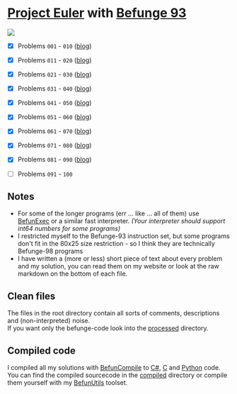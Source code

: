 [Project Euler](https://projecteuler.net/) with [Befunge 93](http://esolangs.org/wiki/Befunge)
===========================================================

![](http://projecteuler.net/profile/Mikescher.png)

- [x] Problems `001` - `010`  ([blog](http://www.mikescher.de/blog/1/Project_Euler_with_Befunge))
- [x] Problems `011` - `020`  ([blog](http://www.mikescher.de/blog/1/Project_Euler_with_Befunge))
- [x] Problems `021` - `030`  ([blog](http://www.mikescher.de/blog/1/Project_Euler_with_Befunge))
- [x] Problems `031` - `040`  ([blog](http://www.mikescher.de/blog/1/Project_Euler_with_Befunge))
- [x] Problems `041` - `050`  ([blog](http://www.mikescher.de/blog/1/Project_Euler_with_Befunge))
- [x] Problems `051` - `060`  ([blog](http://www.mikescher.de/blog/1/Project_Euler_with_Befunge))
- [x] Problems `061` - `070`  ([blog](http://www.mikescher.de/blog/1/Project_Euler_with_Befunge))
- [x] Problems `071` - `080`  ([blog](http://www.mikescher.de/blog/1/Project_Euler_with_Befunge))
- [x] Problems `081` - `090`  ([blog](http://www.mikescher.de/blog/1/Project_Euler_with_Befunge))
- [ ] Problems `091` - `100`


Notes
-----

 - For some of the longer programs (err ... like ... all of them) use [BefunExec](https://github.com/Mikescher/BefunGen) or a similar fast interpreter. *(Your interpreter should support int64 numbers for some programs)*
 - I restricted myself to the Befunge-93 instruction set, but some programs don't fit in the 80x25 size restriction - so I think they are technically Befunge-98 programs
 - I have written a (more or less) short piece of text about every problem and my solution, you can read them on my website or look at the raw markdown on the bottom of each file.


Clean files
-----------

The files in the root directory contain all sorts of comments, descriptions and (non-interpreted) noise.  
If you want only the befunge-code look into the [processed](https://github.com/Mikescher/Project-Euler_Befunge/tree/master/processed) directory.


Compiled code
-------------

I compiled all my solutions with [BefunCompile](https://github.com/Mikescher/BefunCompile) to [C#](https://github.com/Mikescher/Project-Euler_Befunge/tree/master/compiled/CSharp), [C](https://github.com/Mikescher/Project-Euler_Befunge/tree/master/compiled/C) and [Python](https://github.com/Mikescher/Project-Euler_Befunge/tree/master/compiled/Python) code.  
You can find the compiled sourcecode in the [compiled](https://github.com/Mikescher/Project-Euler_Befunge/tree/master/compiled) directory or compile them yourself with my [BefunUtils](https://github.com/Mikescher/BefunUtils) toolset.